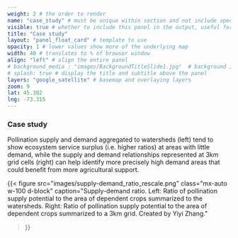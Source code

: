 ```yaml
---
weight: 2 # the order to render
name: "case_study" # must be unique within section and not include special characters
visible: true # whether to include this panel in the output, useful for testing
title: "Case study"
layout: "panel_float_card" # template to use
opacity: 1 # lower values show more of the underlying map
width: 40 # translates to % of browser window
align: "left" # align the entire panel
# background_media : "images/BackgroundTitleSlide1.jpg"  # background image rendered behind the panel, covering map
# splash: true # display the title and subtitle above the panel
layers: "google_satellite" # basemap and overlaying layers
zoom: 9
lat: 45.382
lng: -73.315
---
```

### Case study

Pollination supply and demand aggregated to watersheds (left) tend to show ecosystem service surplus (i.e. higher ratios) at areas with little demand, while the supply and demand relationships represented at 3km grid cells (right) can help identify more precisely high demand areas that could benefit from more agricultural support.

{{< figure src="images/supply-demand_ratio_rescale.png" 
class="mx-auto w-100 d-block" 
caption="Supply-demand ratio. Left: Ratio of pollination supply potential to the area of dependent crops summarized to the watersheds. Right: Ratio of pollination supply potential to the area of dependent crops summarized to a 3km grid. Created by Yiyi Zhang." 
>}}